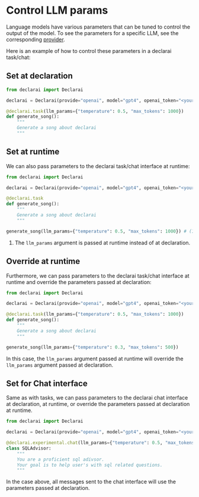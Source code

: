 # Control LLM params
Language models have various parameters that can be tuned to control the output of the model. To see the parameters for a specific LLM, see the corresponding [provider](../providers/index.md).

Here is an example of how to control these parameters in a declarai task/chat:


## Set at declaration

```python
from declarai import Declarai

declarai = Declarai(provide="openai", model="gpt4", openai_token="<your API key>")

@declarai.task(llm_params={"temperature": 0.5, "max_tokens": 1000})
def generate_song():
    """
    Generate a song about declarai
    """

```

## Set at runtime
We can also pass parameters to the declarai task/chat interface at runtime:

```python
from declarai import Declarai

declarai = Declarai(provide="openai", model="gpt4", openai_token="<your API key>")

@declarai.task
def generate_song():
    """
    Generate a song about declarai
    """

generate_song(llm_params={"temperature": 0.5, "max_tokens": 1000}) # (1)!
```

1. The `llm_params` argument is passed at runtime instead of at declaration.


## Override at runtime
Furthermore, we can pass parameters to the declarai task/chat interface at runtime and override the parameters passed at declaration:

```python
from declarai import Declarai

declarai = Declarai(provide="openai", model="gpt4", openai_token="<your API key>")

@declarai.task(llm_params={"temperature": 0.5, "max_tokens": 1000})
def generate_song():
    """
    Generate a song about declarai
    """

generate_song(llm_params={"temperature": 0.3, "max_tokens": 500})
```

In this case, the `llm_params` argument passed at runtime will override the `llm_params` argument passed at declaration.


## Set for Chat interface
Same as with tasks, we can pass parameters to the declarai chat interface at declaration, at runtime, or override the parameters passed at declaration at runtime.

```python
from declarai import Declarai

declarai = Declarai(provide="openai", model="gpt4", openai_token="<your API key>")

@declarai.experimental.chat(llm_params={"temperature": 0.5, "max_tokens": 1000})
class SQLAdvisor:
    """
    You are a proficient sql adivsor.
    Your goal is to help user's with sql related questions.
    """
```
In the case above, all messages sent to the chat interface will use the parameters passed at declaration.

